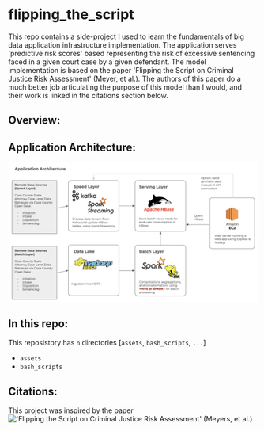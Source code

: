 # flipping_the_script
This repo contains a side-project I used to learn the fundamentals of big data application infrastructure implementation. The application serves 'predictive risk scores' based representing the risk of excessive sentencing faced in a given court case by a given defendant. The model implementation is based on the paper 'Flipping the Script on Criminal Justice Risk Assessment' (Meyer, et al.). The authors of this paper do a much better job articulating the purpose of this model than I would, and their work is linked in the citations section below. 

## Overview:

## Application Architecture:

![application architecture](/assets/application_architecture.png "Application Architecture")

## In this repo:

This reposistory has `n` directories [`assets`, `bash_scripts`, `...`]

- `assets`
- `bash_scripts`

## Citations:

This project was inspired by the paper !['Flipping the Script on Criminal Justice Risk Assessment' (Meyers, et al.)](https://dl.acm.org/doi/abs/10.1145/3531146.3533104)